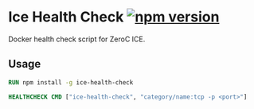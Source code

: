 # Ice Health Check [![npm version][npm-image]][npm-url]

Docker health check script for ZeroC ICE.

## Usage

```Dockerfile
RUN npm install -g ice-health-check

HEALTHCHECK CMD ["ice-health-check", "category/name:tcp -p <port>"]
```

[npm-image]: https://badge.fury.io/js/ice-health-check.svg
[npm-url]: https://badge.fury.io/js/ice-health-check

